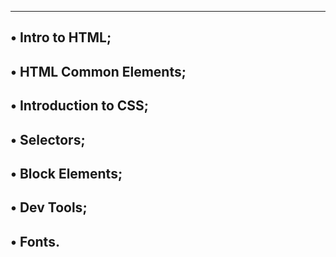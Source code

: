 --------------------------------------------------
• Intro to HTML;
-----------------------------------------------
• HTML Common Elements;
-----------------------------------------------
• Introduction to CSS;
----------------------------------------------
• Selectors;
-----------------------------------------------
• Block Elements;
--------------------------------------------
• Dev Tools;
--------------------------------------------
• Fonts.
----------------------------------------------
